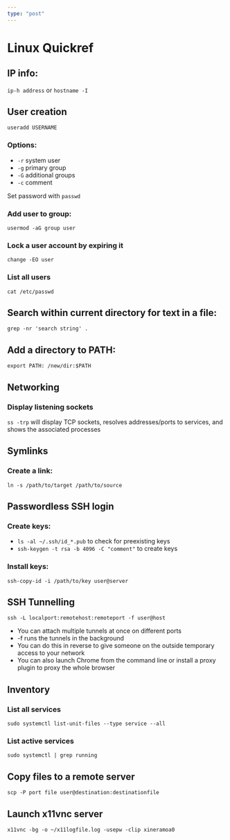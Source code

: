 ```yaml
---
type: "post"
---
```


# Linux Quickref

## IP info:
`ip-h address` or `hostname -I`

## User creation

`useradd USERNAME`

### Options:
* `-r` system user
* `-g` primary group
* `-G` additional groups
* `-c` comment

Set password with `passwd`

### Add user to group:

`usermod -aG group user`

### Lock a user account by expiring it

`change -EO user`

### List all users

`cat /etc/passwd`

## Search within current directory for text in a file:

`grep -nr 'search string' .`

## Add a directory to PATH:

`export PATH: /new/dir:$PATH`

## Networking

### Display listening sockets

`ss -trp` will display TCP sockets, resolves addresses/ports to services, and shows the associated processes

## Symlinks

### Create a link:

`ln -s /path/to/target /path/to/source`

## Passwordless SSH login

### Create keys:

* `ls -al ~/.ssh/id_*.pub` to check for preexisting keys
* `ssh-keygen -t rsa -b 4096 -C "comment"` to create keys

### Install keys:

`ssh-copy-id -i /path/to/key user@server`

## SSH Tunnelling

`ssh -L localport:remotehost:remoteport -f user@host`

* You can attach multiple tunnels at once on different ports
* -f runs the tunnels in the background
* You can do this in reverse to give someone on the outside temporary access to your network
* You can also launch Chrome from the command line or install a proxy plugin to proxy the whole browser

## Inventory

### List all services

`sudo systemctl list-unit-files --type service --all`

### List active services

`sudo systemctl | grep running`

## Copy files to a remote server

`scp -P port file user@destination:destinationfile`

## Launch x11vnc server

`x11vnc -bg -o ~/x11logfile.log -usepw -clip xineramoa0`
